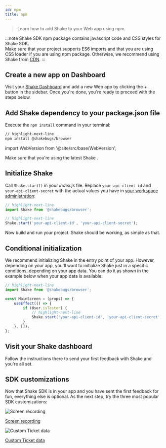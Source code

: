 ```yaml
---
id: npm
title: npm
---
```


> Learn how to add Shake to your Web app using npm.

:::note
Shake SDK npm package contains javascript code and CSS styles for Shake SDK.  
Make sure that your project supports ES6 imports and that you are using CSS loader if you are using npm package. Otherwise, we recommend using Shake from [CDN](/docs/web/install/cdn).
:::

## Create a new app on Dashboard

Visit your [Shake Dashboard](https://app.shakebugs.com) and add a new Web app by clicking the _+_ button in the sidebar.
Once you're done, you're ready to proceed with the steps below.

## Add Shake dependency to your package.json file

Execute the `npm install` command in your terminal:

```bash title="Terminal"
// highlight-next-line
npm install @shakebugs/browser
```

import WebVersion from '@site/src/base/WebVersion';

Make sure that you're using the latest Shake <WebVersion/>.

## Initialize Shake

Call `Shake.start()` in your _index.js_ file.
Replace `your-api-client-id` and `your-api-client-secret` with the actual values you have in [your workspace administration](https://app.shakebugs.com/administration):

```js title="index.js"
// highlight-next-line
import Shake from '@shakebugs/browser';

// highlight-next-line
Shake.start('your-api-client-id', 'your-api-client-secret');
```

Now build and run your project. Shake should be working, as simple as that.

## Conditional initialization

We recommend initializing Shake in the entry point of your app.
However, depending on your app, you'll want to initialize Shake just in a specific conditions, depending on your app data.
You can do it as shown in the example below when your app data is available:

```js title="MainScreen.js"
// highlight-next-line
import Shake from '@shakebugs/browser';

const MainScreen = (props) => {
	useEffect(() => {
		if (User.isTester) {
			// highlight-next-line
			Shake.start('your-api-client-id', 'your-api-client-secret');
		}
	}, []);
};
```

## Visit your Shake dashboard

Follow the instructions there to send your first feedback with Shake and you're all set.

## SDK customizations

Now that Shake SDK is in your app and you have sent the first feedback for fun, everything else is optional.
As the next step, try the three most popular SDK customizations:

<div class="featuresList">
    <div>
        <img src="/docs/img/screen-recording@2x.png" alt="Screen recording"/>
        <p><a href="/docs/web/configuration-and-data/screen-recording/">Screen recording</a></p>
    </div>
    <div>
        <img src="/docs/img/feature-custom-ticket-data@2x.png" alt="Custom Ticket data"/>
        <p><a href="/docs/web/configuration-and-data/ticket-metadata/">Custom Ticket data</a></p>
    </div>
</div>
